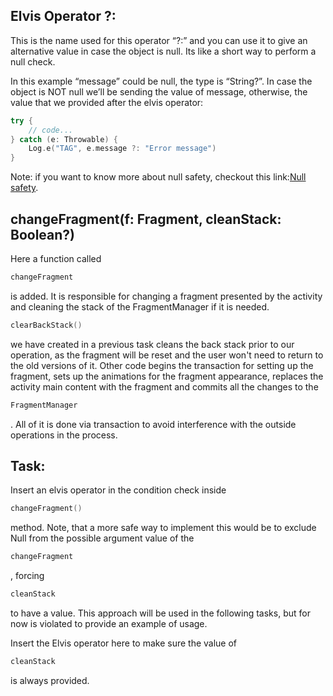 Elvis Operator ?:
-----------------

This is the name used for this operator “?:” and you can use it to give an alternative value in case the object is null. Its like a short way to perform a null check.

In this example “message” could be null, the type is “String?”. In case the object is NOT null we’ll be sending the value of message, otherwise, the value that we provided after the elvis operator:


```kotlin
try {
    // code...
} catch (e: Throwable) {
    Log.e("TAG", e.message ?: "Error message")
}
```      
Note: if you want to know more about null safety, checkout this link:[Null safety](https://kotlinlang.org/docs/reference/null-safety.html).

changeFragment(f: Fragment, cleanStack: Boolean?)
-------------------------------------------------

Here a function called
```kotlin
changeFragment
```      
is added. It is responsible for changing a fragment presented by the activity and cleaning the stack of the FragmentManager if it is needed.
```kotlin
clearBackStack()
```      
we have created in a previous task cleans the back stack prior to our operation, as the fragment will be reset and the user won't need to return to the old versions of it. Other code begins the transaction for setting up the fragment, sets up the animations for the fragment appearance, replaces the activity main content with the fragment and commits all the changes to the
```kotlin
FragmentManager
```      
. All of it is done via transaction to avoid interference with the outside operations in the process.

Task:
-----

Insert an elvis operator in the condition check inside
```kotlin
changeFragment()
```      
method. Note, that a more safe way to implement this would be to exclude Null from the possible argument value of the
```kotlin
changeFragment
```      
, forcing
```kotlin
cleanStack
```      
to have a value. This approach will be used in the following tasks, but for now is violated to provide an example of usage.

  
Insert the Elvis operator here to make sure the value of
```kotlin
cleanStack
```      
is always provided.  

